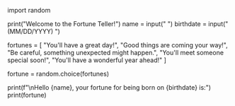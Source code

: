 


import random

print("Welcome to the Fortune Teller!")
name = input(" ")
birthdate = input("(MM/DD/YYYY) ")


fortunes = [
  "You'll have a great day!",
  "Good things are coming your way!",
  "Be careful, something unexpected might happen.",
  "You'll meet someone special soon!",
  "You'll have a wonderful year ahead!"
]

fortune = random.choice(fortunes)


print(f"\nHello {name}, your fortune for being born on {birthdate} is:")
print(fortune)



